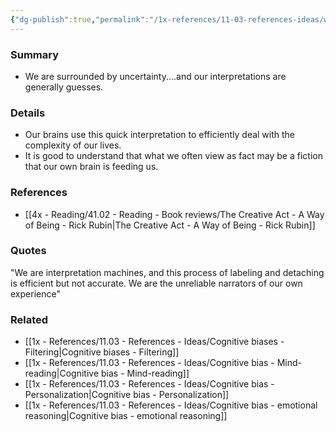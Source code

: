 ```yaml
---
{"dg-publish":true,"permalink":"/1x-references/11-03-references-ideas/we-are-interpretation-machines-but-rarely-accurate/","title":"We are interpretation machines, but rarely accurate","dgShowBacklinks":false}
---
```



### Summary
- We are surrounded by uncertainty....and our interpretations are generally guesses. 

### Details
- Our brains use this quick interpretation to efficiently deal with the complexity of our lives. 
- It is good to understand that what we often view as fact may be a fiction that our own brain is feeding us.

### References
- [[4x - Reading/41.02 - Reading - Book reviews/The Creative Act - A Way of Being - Rick Rubin\|The Creative Act - A Way of Being - Rick Rubin]]

### Quotes
"We are interpretation machines, and this process of labeling and detaching is efficient but not accurate. We are the unreliable narrators of our own experience"

### Related
- [[1x - References/11.03 - References - Ideas/Cognitive biases - Filtering\|Cognitive biases - Filtering]]
- [[1x - References/11.03 - References - Ideas/Cognitive bias - Mind-reading\|Cognitive bias - Mind-reading]]
- [[1x - References/11.03 - References - Ideas/Cognitive bias - Personalization\|Cognitive bias - Personalization]]
- [[1x - References/11.03 - References - Ideas/Cognitive bias - emotional reasoning\|Cognitive bias - emotional reasoning]]